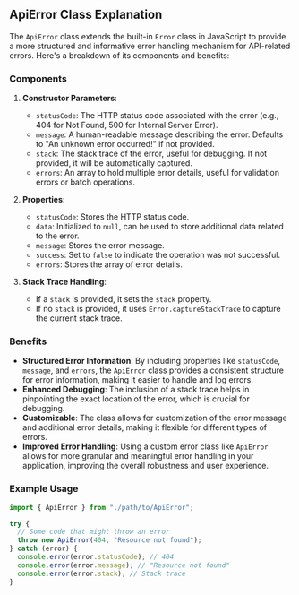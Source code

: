 ## ApiError Class Explanation

The `ApiError` class extends the built-in `Error` class in JavaScript to provide a more structured and informative error handling mechanism for API-related errors. Here's a breakdown of its components and benefits:

### Components

1. **Constructor Parameters**:

   - `statusCode`: The HTTP status code associated with the error (e.g., 404 for Not Found, 500 for Internal Server Error).
   - `message`: A human-readable message describing the error. Defaults to "An unknown error occurred!" if not provided.
   - `stack`: The stack trace of the error, useful for debugging. If not provided, it will be automatically captured.
   - `errors`: An array to hold multiple error details, useful for validation errors or batch operations.

2. **Properties**:

   - `statusCode`: Stores the HTTP status code.
   - `data`: Initialized to `null`, can be used to store additional data related to the error.
   - `message`: Stores the error message.
   - `success`: Set to `false` to indicate the operation was not successful.
   - `errors`: Stores the array of error details.

3. **Stack Trace Handling**:
   - If a `stack` is provided, it sets the `stack` property.
   - If no `stack` is provided, it uses `Error.captureStackTrace` to capture the current stack trace.

### Benefits

- **Structured Error Information**: By including properties like `statusCode`, `message`, and `errors`, the `ApiError` class provides a consistent structure for error information, making it easier to handle and log errors.
- **Enhanced Debugging**: The inclusion of a stack trace helps in pinpointing the exact location of the error, which is crucial for debugging.
- **Customizable**: The class allows for customization of the error message and additional error details, making it flexible for different types of errors.
- **Improved Error Handling**: Using a custom error class like `ApiError` allows for more granular and meaningful error handling in your application, improving the overall robustness and user experience.

### Example Usage

```javascript
import { ApiError } from "./path/to/ApiError";

try {
  // Some code that might throw an error
  throw new ApiError(404, "Resource not found");
} catch (error) {
  console.error(error.statusCode); // 404
  console.error(error.message); // "Resource not found"
  console.error(error.stack); // Stack trace
}
```
